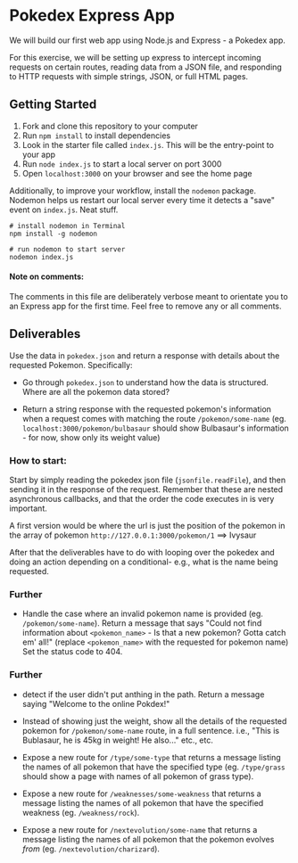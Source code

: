 # Pokedex Express App

We will build our first web app using Node.js and Express - a Pokedex app.

For this exercise, we will be setting up express to intercept incoming requests on certain routes, reading data from a JSON file, and responding to HTTP requests with simple strings, JSON, or full HTML pages.

## Getting Started

1.  Fork and clone this repository to your computer
2.  Run `npm install` to install dependencies
3.  Look in the starter file called `index.js`. This will be the entry-point to your app
4.  Run `node index.js` to start a local server on port 3000
5.  Open `localhost:3000` on your browser and see the home page

Additionally, to improve your workflow, install the `nodemon` package. Nodemon helps us restart our local server every time it detects a "save" event on `index.js`. Neat stuff.

```
# install nodemon in Terminal
npm install -g nodemon

# run nodemon to start server
nodemon index.js
```

#### Note on comments:

The comments in this file are deliberately verbose meant to orientate you to an Express app for the first time. Feel free to remove any or all comments.

## Deliverables

Use the data in `pokedex.json` and return a response with details about the requested Pokemon. Specifically:

* Go through `pokedex.json` to understand how the data is structured. Where are all the pokemon data stored?

* Return a string response with the requested pokemon's information when a request comes with matching the route `/pokemon/some-name` (eg. `localhost:3000/pokemon/bulbasaur` should show Bulbasaur's information - for now, show only its weight value)

### How to start:
Start by simply reading the pokedex json file (`jsonfile.readFile`), and then sending it in the response of the request. Remember that these are nested asynchronous callbacks, and that the order the code executes in is very important.

A first version would be where the url is just the position of the pokemon in the array of pokemon  `http://127.0.0.1:3000/pokemon/1` ==> Ivysaur

After that the deliverables have to do with looping over the pokedex and doing an action depending on a conditional- e.g., what is the name being requested.

### Further

* Handle the case where an invalid pokemon name is provided (eg. `/pokemon/some-name`). Return a message that says "Could not find information about `<pokemon_name>` - Is that a new pokemon? Gotta catch em' all!" (replace `<pokemon_name>` with the requested for pokemon name) Set the status code to 404.

### Further

* detect if the user didn't put anthing in the path. Return a message saying "Welcome to the online Pokdex!"

* Instead of showing just the weight, show all the details of the requested pokemon for `/pokemon/some-name` route, in a full sentence. i.e., "This is Bublasaur, he is 45kg in weight! He also..." etc., etc.

* Expose a new route for `/type/some-type` that returns a message listing the names of all pokemon that have the specified type (eg. `/type/grass` should show a page with names of all pokemon of grass type).

* Expose a new route for `/weaknesses/some-weakness` that returns a message listing the names of all pokemon that have the specified weakness (eg. `/weakness/rock`).

* Expose a new route for `/nextevolution/some-name` that returns a message listing the names of all pokemon that the pokemon evolves *from* (eg. `/nextevolution/charizard`).